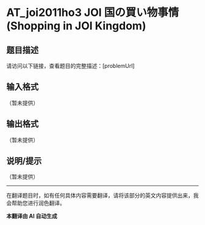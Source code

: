 # AT_joi2011ho3 JOI 国の買い物事情 (Shopping in JOI Kingdom)

## 题目描述

请访问以下链接，查看题目的完整描述：[problemUrl]

## 输入格式

（暂未提供）

## 输出格式

（暂未提供）

## 说明/提示

（暂未提供）

---

在翻译题目时，如有任何具体内容需要翻译，请将该部分的英文内容提供出来，我会帮助您进行润色翻译。

 **本翻译由 AI 自动生成**